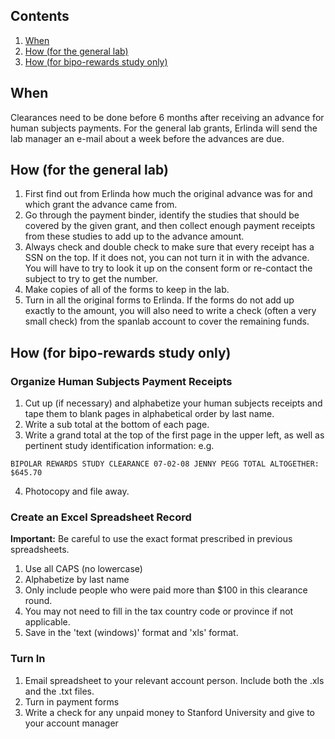 ## Contents
  1. [When](#when)
  2. [How (for the general lab)](#how1)
  3. [How (for bipo-rewards study only)](#how2)

<a name="when"></a>
## When
Clearances need to be done before 6 months after receiving an advance for human subjects payments.
For the general lab grants, Erlinda will send the lab manager an e-mail about a week before the advances are due.

<a name="how1"></a>
## How (for the general lab)
  1. First find out from Erlinda how much the original advance was for and which grant the advance came from.
  2. Go through the payment binder, identify the studies that should be covered by the given grant, and then collect enough payment receipts from these studies to add up to the advance amount.
  3. Always check and double check to make sure that every receipt has a SSN on the top. If it does not, you can not turn it in with the advance. You will have to try to look it up on the consent form or re-contact the subject to try to get the number.
  4. Make copies of all of the forms to keep in the lab.
  5. Turn in all the original forms to Erlinda. If the forms do not add up exactly to the amount, you will also need to write a check (often a very small check) from the spanlab account to cover the remaining funds.

<a name="how2"></a>
## How (for bipo-rewards study only)
### Organize Human Subjects Payment Receipts
  1. Cut up (if necessary) and alphabetize your human subjects receipts and tape them to blank pages in alphabetical order by last name.
  2. Write a sub total at the bottom of each page.
  3. Write a grand total at the top of the first page in the upper left, as well as pertinent study identification information: e.g.
  ```
BIPOLAR REWARDS STUDY CLEARANCE 07-02-08 JENNY PEGG TOTAL ALTOGETHER: $645.70
  ```
  4. Photocopy and file away.

### Create an Excel Spreadsheet Record
__Important:__ Be careful to use the exact format prescribed in previous spreadsheets.

  1. Use all CAPS (no lowercase)
  2. Alphabetize by last name
  3. Only include people who were paid more than $100 in this clearance round.
  4. You may not need to fill in the tax country code or province if not applicable.
  5. Save in the 'text (windows)' format and 'xls' format.

### Turn In
  1. Email spreadsheet to your relevant account person. Include both the .xls and the .txt files.
  2. Turn in payment forms
  3. Write a check for any unpaid money to Stanford University and give to your account manager
